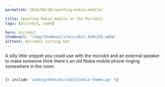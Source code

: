 ```yaml
---
permalink: 2018/08/20/spoofing-nokia-mobile/

title: Spoofing Nokia mobile on the Microbit
tags: [microbit, code]

hero: microbit
thumbnail: "/img/thumbnails/microbit-420x255.webp"
alttext: microbit sorting hat
---
```


A silly little snippet you could use with the microbit and an external speaker to make someone
think there's an old Nokia mobile phone ringing somewhere in the room.

```python

{% include 'code/python/microbit/nokia-theme.py' %}

```
